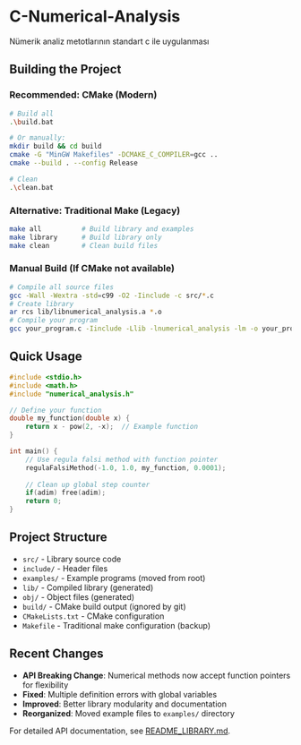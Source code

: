 # C-Numerical-Analysis
Nümerik analiz metotlarının standart c ile uygulanması

## Building the Project

### Recommended: CMake (Modern)
```bash
# Build all
.\build.bat

# Or manually:
mkdir build && cd build
cmake -G "MinGW Makefiles" -DCMAKE_C_COMPILER=gcc ..
cmake --build . --config Release

# Clean
.\clean.bat
```

### Alternative: Traditional Make (Legacy)
```bash
make all          # Build library and examples
make library      # Build library only
make clean        # Clean build files
```

### Manual Build (If CMake not available)
```bash
# Compile all source files
gcc -Wall -Wextra -std=c99 -O2 -Iinclude -c src/*.c
# Create library
ar rcs lib/libnumerical_analysis.a *.o
# Compile your program
gcc your_program.c -Iinclude -Llib -lnumerical_analysis -lm -o your_program
```

## Quick Usage

```c
#include <stdio.h>
#include <math.h>
#include "numerical_analysis.h"

// Define your function
double my_function(double x) {
    return x - pow(2, -x);  // Example function
}

int main() {
    // Use regula falsi method with function pointer
    regulaFalsiMethod(-1.0, 1.0, my_function, 0.0001);
    
    // Clean up global step counter
    if(adim) free(adim);
    return 0;
}
```

## Project Structure
- `src/` - Library source code
- `include/` - Header files  
- `examples/` - Example programs (moved from root)
- `lib/` - Compiled library (generated)
- `obj/` - Object files (generated)
- `build/` - CMake build output (ignored by git)
- `CMakeLists.txt` - CMake configuration
- `Makefile` - Traditional make configuration (backup)

## Recent Changes
- **API Breaking Change**: Numerical methods now accept function pointers for flexibility
- **Fixed**: Multiple definition errors with global variables
- **Improved**: Better library modularity and documentation
- **Reorganized**: Moved example files to `examples/` directory

For detailed API documentation, see [README_LIBRARY.md](README_LIBRARY.md).

